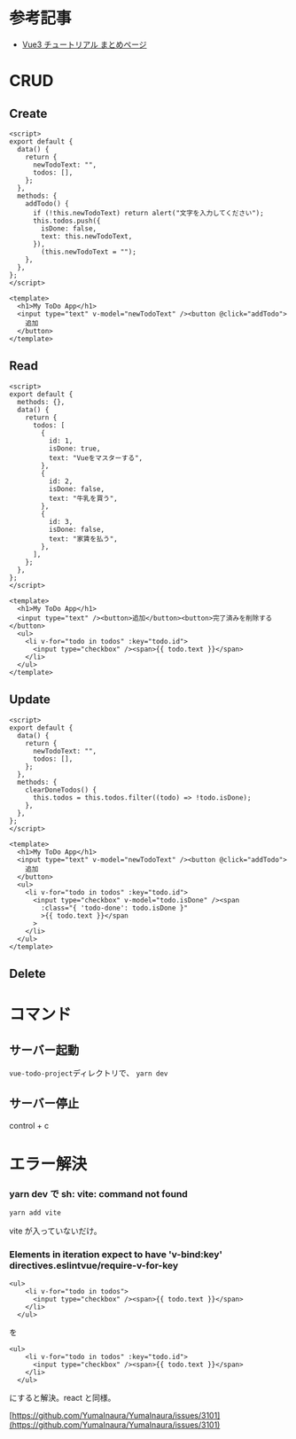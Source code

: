 # 参考記事

- [Vue3 チュートリアル まとめページ](https://qiita.com/TakahiRoyte/items/9033b61a0e528324da4c)

# CRUD

## Create

```vue
<script>
export default {
  data() {
    return {
      newTodoText: "",
      todos: [],
    };
  },
  methods: {
    addTodo() {
      if (!this.newTodoText) return alert("文字を入力してください");
      this.todos.push({
        isDone: false,
        text: this.newTodoText,
      }),
        (this.newTodoText = "");
    },
  },
};
</script>

<template>
  <h1>My ToDo App</h1>
  <input type="text" v-model="newTodoText" /><button @click="addTodo">
    追加
  </button>
</template>
```

## Read

```vue
<script>
export default {
  methods: {},
  data() {
    return {
      todos: [
        {
          id: 1,
          isDone: true,
          text: "Vueをマスターする",
        },
        {
          id: 2,
          isDone: false,
          text: "牛乳を買う",
        },
        {
          id: 3,
          isDone: false,
          text: "家賃を払う",
        },
      ],
    };
  },
};
</script>

<template>
  <h1>My ToDo App</h1>
  <input type="text" /><button>追加</button><button>完了済みを削除する</button>
  <ul>
    <li v-for="todo in todos" :key="todo.id">
      <input type="checkbox" /><span>{{ todo.text }}</span>
    </li>
  </ul>
</template>
```

## Update

```vue
<script>
export default {
  data() {
    return {
      newTodoText: "",
      todos: [],
    };
  },
  methods: {
    clearDoneTodos() {
      this.todos = this.todos.filter((todo) => !todo.isDone);
    },
  },
};
</script>

<template>
  <h1>My ToDo App</h1>
  <input type="text" v-model="newTodoText" /><button @click="addTodo">
    追加
  </button>
  <ul>
    <li v-for="todo in todos" :key="todo.id">
      <input type="checkbox" v-model="todo.isDone" /><span
        :class="{ 'todo-done': todo.isDone }"
        >{{ todo.text }}</span
      >
    </li>
  </ul>
</template>
```

## Delete

# コマンド

## サーバー起動

`vue-todo-project`ディレクトリで、
`yarn dev`

## サーバー停止

control + c

# エラー解決

### yarn dev で sh: vite: command not found

```sh
yarn add vite
```

vite が入っていないだけ。

### Elements in iteration expect to have 'v-bind:key' directives.eslintvue/require-v-for-key

```vue
<ul>
    <li v-for="todo in todos">
      <input type="checkbox" /><span>{{ todo.text }}</span>
    </li>
  </ul>
```

を

```vue
<ul>
    <li v-for="todo in todos" :key="todo.id">
      <input type="checkbox" /><span>{{ todo.text }}</span>
    </li>
  </ul>
```

にすると解決。react と同様。

[https://github.com/YumaInaura/YumaInaura/issues/3101](https://github.com/YumaInaura/YumaInaura/issues/3101)

